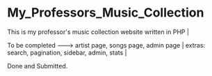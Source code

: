 My_Professors_Music_Collection
==============================

This is my professor's music collection website written in PHP | 

To be completed ---> artist page, songs page, admin page |
extras: search, pagination, sidebar, admin, stats |


Done and Submitted.
